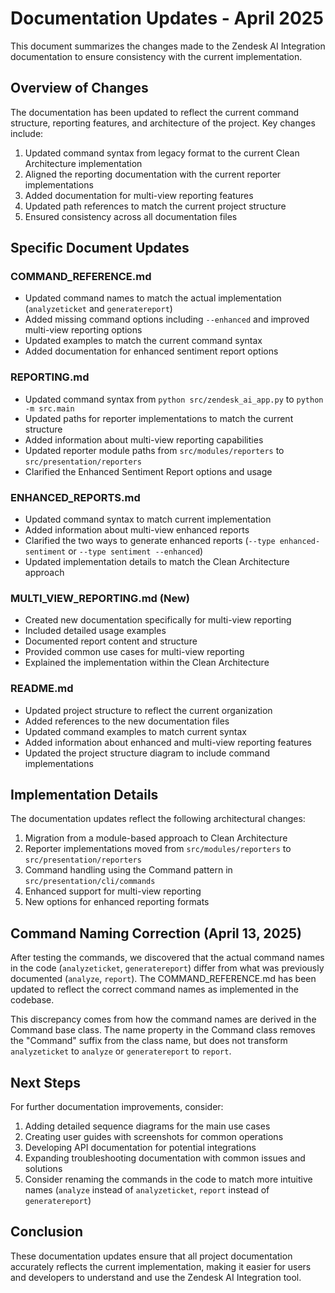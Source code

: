 # Documentation Updates - April 2025

This document summarizes the changes made to the Zendesk AI Integration documentation to ensure consistency with the current implementation.

## Overview of Changes

The documentation has been updated to reflect the current command structure, reporting features, and architecture of the project. Key changes include:

1. Updated command syntax from legacy format to the current Clean Architecture implementation
2. Aligned the reporting documentation with the current reporter implementations
3. Added documentation for multi-view reporting features
4. Updated path references to match the current project structure
5. Ensured consistency across all documentation files

## Specific Document Updates

### COMMAND_REFERENCE.md

- Updated command names to match the actual implementation (`analyzeticket` and `generatereport`)
- Added missing command options including `--enhanced` and improved multi-view reporting options
- Updated examples to match the current command syntax
- Added documentation for enhanced sentiment report options

### REPORTING.md

- Updated command syntax from `python src/zendesk_ai_app.py` to `python -m src.main`
- Updated paths for reporter implementations to match the current structure
- Added information about multi-view reporting capabilities
- Updated reporter module paths from `src/modules/reporters` to `src/presentation/reporters`
- Clarified the Enhanced Sentiment Report options and usage

### ENHANCED_REPORTS.md

- Updated command syntax to match current implementation
- Added information about multi-view enhanced reports
- Clarified the two ways to generate enhanced reports (`--type enhanced-sentiment` or `--type sentiment --enhanced`)
- Updated implementation details to match the Clean Architecture approach

### MULTI_VIEW_REPORTING.md (New)

- Created new documentation specifically for multi-view reporting
- Included detailed usage examples
- Documented report content and structure
- Provided common use cases for multi-view reporting
- Explained the implementation within the Clean Architecture

### README.md

- Updated project structure to reflect the current organization
- Added references to the new documentation files
- Updated command examples to match current syntax
- Added information about enhanced and multi-view reporting features
- Updated the project structure diagram to include command implementations

## Implementation Details

The documentation updates reflect the following architectural changes:

1. Migration from a module-based approach to Clean Architecture
2. Reporter implementations moved from `src/modules/reporters` to `src/presentation/reporters`
3. Command handling using the Command pattern in `src/presentation/cli/commands`
4. Enhanced support for multi-view reporting
5. New options for enhanced reporting formats

## Command Naming Correction (April 13, 2025)

After testing the commands, we discovered that the actual command names in the code (`analyzeticket`, `generatereport`) differ from what was previously documented (`analyze`, `report`). The COMMAND_REFERENCE.md has been updated to reflect the correct command names as implemented in the codebase.

This discrepancy comes from how the command names are derived in the Command base class. The name property in the Command class removes the "Command" suffix from the class name, but does not transform `analyzeticket` to `analyze` or `generatereport` to `report`.

## Next Steps

For further documentation improvements, consider:

1. Adding detailed sequence diagrams for the main use cases
2. Creating user guides with screenshots for common operations
3. Developing API documentation for potential integrations
4. Expanding troubleshooting documentation with common issues and solutions
5. Consider renaming the commands in the code to match more intuitive names (`analyze` instead of `analyzeticket`, `report` instead of `generatereport`)

## Conclusion

These documentation updates ensure that all project documentation accurately reflects the current implementation, making it easier for users and developers to understand and use the Zendesk AI Integration tool.
